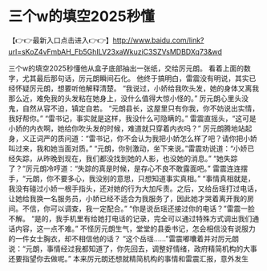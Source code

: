 # 三个w的填空2025秒懂

【👉👉最新入口点击进入👉👉】http://www.baidu.com/link?url=sKoZ4vFmbAH_Fb5GhILV23xaWkuziC3SZVsMDBDXq73&wd


三个w的填空2025秒懂他从盒子底部抽出一张纸，交给厉元朗。
看着上面的数字，尤其最后那句话，厉元朗瞬间石化。
他终于搞明白，雷震没有明说，其实已经怀疑厉元朗，想要听他解释清楚。
“我说过，小娇给我吹头发，她的身体又离我那么近，难免我的头发粘在她身上，没什么值得大惊小怪的。”
厉元朗心里头没鬼，自然从容不迫，镇定自若。
“元朗县长，这屋里只有你我，你不妨说出实情，我好帮你。”
“雷书记，事实就是这样，我没什么可隐瞒的。”
雷震直摇头，“这可是小娇的内衣啊，她给你吹头发的时候，难道就只穿着内衣吗？”
厉元朗腾地站起身，义正词严的质问道：“雷书记，你不会认为我把小娇怎么样了吧？请你把小娇叫过来，我和她当面对质。”
“元朗，你别激动，坐下来说。”雷震劝说道：“小娇已经失踪，从昨晚到现在，我们都没找到她的人影，也没她的消息。”
“她失踪了？”厉元朗冷哼道：“失踪的真是时候，是存心不良不敢露面吧。”
雷震连连摆手，“元朗，你不要多心，我没别的意思，只想知道事实真相。”
“事情真相就是，我没有碰过小娇一根手指头，还对她的行为大加斥责。之后，又给岳瑶打过电话，让她给我换一名服务员，小娇已经不适合为我服务了，因此她才哭着离开我的房间。不信，你可以调查，我一定配合。”
“你是说岳瑶还接过你的电话？”雷震一脸不解。
“是的，我手机里有给她打电话的记录，完全可以通过特殊方式调出我们通话内容，这一点不难。”
不怪厉元朗生气，堂堂的县委书记，怎会相信没有说服力的一件女士胸衣，却不相信他的话？
“这个岳瑶……”雷震嘟囔着并对厉元朗说：“元朗，事情经过我都知道了，你先回去，调整好情绪，政府精简机构的大事还要指望你去做呢。”
本来厉元朗还想就精简机构的事情和雷震汇报，意外发生
